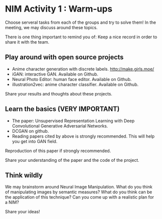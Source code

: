 # NIM Activity 1 : Warm-ups

Choose serveral tasks from each of the groups and try to solve them!
In the meeting, we may discuss around these topics.

There is one thing important to remind you of: Keep a nice record in order to share it with the team.

## Play around with open source projects

- Anime character generation with discrete labels.
http://make.girls.moe/
- iGAN: interactive GAN. Available on Github.
- Neural Photo Editor: human face editor. Available on Github.
- illustration2vec: anime character classifier. Available on Github.

Share your results and thoughts about these projects.

## Learn the basics (VERY IMPORTANT)

* The paper: Unsupervised Representation Learning with Deep Convolutional Generative Adversarial Networks.
* DCGAN on github.
* Reading papers cited by above is strongly recommended. This will help you get into GAN field.

Reproduction of this paper if strongly recommended.

Share your understanding of the paper and the code of the project.

## Think wildly

We may brainstorm around Neural Image Manipulation. What do you think of manipulating images by semantic measures? What do you think can be the application of this technique? Can you come up with a realistic plan for a NIM?

Share your ideas!